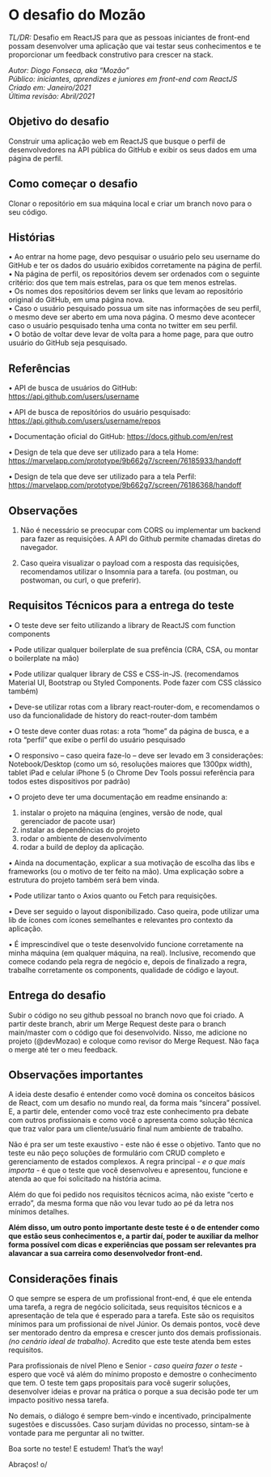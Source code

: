 # O desafio do Mozão
*TL/DR:* Desafio em ReactJS para que as pessoas iniciantes de front-end possam desenvolver uma aplicação que vai testar seus conhecimentos e te proporcionar um feedback construtivo para crescer na stack.

*Autor: Diogo Fonseca, aka “Mozão”  
Público: iniciantes, aprendizes e juniores em front-end com ReactJS  
Criado em: Janeiro/2021  
Última revisão: Abril/2021* 


## Objetivo do desafio
Construir uma aplicação web em ReactJS que busque o perfil de desenvolvedores na API pública do GitHub e exibir os seus dados em uma página de perfil.

## Como começar o desafio
Clonar o repositório em sua máquina local e criar um branch novo para o seu código.


## Histórias
•	Ao entrar na home page, devo pesquisar o usuário pelo seu username do GitHub e ter os dados do usuário exibidos corretamente na página de perfil.  
•	Na página de perfil, os repositórios devem ser ordenados com o seguinte critério: dos que tem mais estrelas, para os que tem menos estrelas.  
•	Os nomes dos repositórios devem ser links que levam ao repositório original do GitHub, em uma página nova.  
•	Caso o usuário pesquisado possua um site nas informações de seu perfil, o mesmo deve ser aberto em uma nova página. O mesmo deve acontecer caso o usuário pesquisado tenha uma conta no twitter em seu perfil.  
•	O botão de voltar deve levar de volta para a home page, para que outro usuário do GitHub seja pesquisado.  


## Referências
•	API de busca de usuários do GitHub: https://api.github.com/users/username

•	API de busca de repositórios do usuário pesquisado: https://api.github.com/users/username/repos

•	Documentação oficial do GitHub: https://docs.github.com/en/rest

•	Design de tela que deve ser utilizado para a tela Home: https://marvelapp.com/prototype/9b662g7/screen/76185933/handoff

•	Design de tela que deve ser utilizado para a tela Perfil: https://marvelapp.com/prototype/9b662g7/screen/76186368/handoff

## Observações
1. Não é necessário se preocupar com CORS ou implementar um backend para fazer as requisições. A API do Github permite chamadas diretas do navegador.

2. Caso queira visualizar o payload com a resposta das requisições, recomendamos utilizar o Insomnia para a tarefa. (ou postman, ou postwoman, ou curl, o que preferir).

## Requisitos Técnicos para a entrega do teste
•	O teste deve ser feito utilizando a library de ReactJS com function components

•	Pode utilizar qualquer boilerplate de sua prefência (CRA, CSA, ou montar o boilerplate na mão)

•	Pode utilizar qualquer library de CSS e CSS-in-JS. (recomendamos Material UI, Bootstrap ou Styled Components. Pode fazer com CSS clássico também)

•	Deve-se utilizar rotas com a library react-router-dom, e recomendamos o uso da funcionalidade de history do react-router-dom também

•	O teste deve conter duas rotas: a rota “home” da página de busca, e a rota “perfil” que exibe o perfil do usuário pesquisado

•	O responsivo – caso queira faze-lo – deve ser levado em 3 considerações: Notebook/Desktop (como um só, resoluções maiores que 1300px width), tablet iPad e celular iPhone 5 (o Chrome Dev Tools possui referência para todos estes dispositivos por padrão)

•	O projeto deve ter uma documentação em readme ensinando a: 
1. instalar o projeto na máquina (engines, versão de node, qual gerenciador de pacote usar)
2. instalar as dependências do projeto
3. rodar o ambiente de desenvolvimento
4. rodar a build de deploy da aplicação.

•	Ainda na documentação, explicar a sua motivação de escolha das libs e frameworks (ou o motivo de ter feito na mão). Uma explicação sobre a estrutura do projeto também será bem vinda.

•	Pode utilizar tanto o Axios quanto ou Fetch para requisições.

•	Deve ser seguido o layout disponibilizado. Caso queira, pode utilizar uma lib de ícones com ícones semelhantes e relevantes pro contexto da aplicação.

•	É imprescindível que o teste desenvolvido funcione corretamente na minha máquina (em qualquer máquina, na real). Inclusive, recomendo que comece codando pela regra de negócio e, depois de finalizado a regra, trabalhe corretamente os components, qualidade de código e layout.


## Entrega do desafio
Subir o código no seu github pessoal no branch novo que foi criado. A partir deste branch, abrir um Merge Request deste para o branch main/master com o código que foi desenvolvido. Nisso, me adicione no projeto (@devMozao) e coloque como revisor do Merge Request. Não faça o merge até ter o meu feedback.

## Observações importantes
A ideia deste desafio é entender como você domina os conceitos básicos de React, com um desafio no mundo real, da forma mais “sincera” possível. E, a partir dele, entender como você traz este conhecimento pra debate com outros profissionais e como você o apresenta como solução técnica que traz valor para um cliente/usuário final num ambiente de trabalho. 

Não é pra ser um teste exaustivo - este não é esse o objetivo. Tanto que no teste eu não peço soluções de formulário com CRUD completo e gerenciamento de estados complexos. A regra principal *- e o que mais importa -* é que o teste que você desenvolveu e apresentou, funcione e atenda ao que foi solicitado na história acima. 

Além do que foi pedido nos requisitos técnicos acima, não existe “certo e errado”, da mesma forma que não vou levar tudo ao pé da letra nos mínimos detalhes.

**Além disso, um outro ponto importante deste teste é o de entender como que estão seus conhecimentos e, a partir daí, poder te auxiliar da melhor forma possível com dicas e experiências que possam ser relevantes pra alavancar a sua carreira como desenvolvedor front-end.**

## Considerações finais 
O que sempre se espera de um profissional front-end, é que ele entenda uma tarefa, a regra de negócio solicitada, seus requisitos técnicos e a apresentação de tela que é esperado para a tarefa. Este são os requisitos mínimos para um profissionai de nível Júnior. Os demais pontos, você deve ser mentorado dentro da empresa e crescer junto dos demais profissionais. *(no cenário ideal de trabalho)*. Acredito que este teste atenda bem estes requisitos.

Para profissionais de nível Pleno e Senior *- caso queira fazer o teste -* espero que você vá além do mínimo proposto e demostre o conhecimento que tem. O teste tem gaps propositais para você sugerir soluções, desenvolver ideias e provar na prática o porque a sua decisão pode ter um impacto positivo nessa tarefa.

No demais, o diálogo é sempre bem-vindo e incentivado, principalmente sugestões e discussões.  Caso surjam dúvidas no processo, sintam-se à vontade para me perguntar ali no twitter.

Boa sorte no teste! 
E estudem! That’s the way!

Abraços! o/

